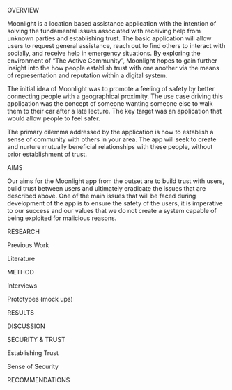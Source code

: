 OVERVIEW

Moonlight is a location based assistance application with the intention of solving the fundamental issues associated with receiving help from unknown parties and establishing trust. The basic application will allow users to request general assistance, reach out to find others to interact with socially, and receive help in emergency situations. By exploring the environment of “The Active Community”, Moonlight hopes to gain further insight into the how people establish trust with one another via the means of representation and reputation within a digital system.


The initial idea of Moonlight was to promote a feeling of safety by better connecting people with a geographical proximity. The use case driving this application was the concept of someone wanting someone else to walk them to their car after a late lecture. The key target was an application that would allow people to feel safer.

The primary dilemma addressed by the application is how to establish a sense of community with others in your area. The app will seek to create and nurture mutually beneficial relationships with these people, without prior establishment of trust.

AIMS

Our aims for the Moonlight app from the outset are to build trust with users, build trust between users and ultimately eradicate the issues that are described above. One of the main issues that will be faced during development of the app is to ensure the safety of the users, it is imperative to our success and our values that we do not create a system capable of being exploited for malicious reasons.


RESEARCH

Previous Work

Literature

METHOD

Interviews

Prototypes (mock ups)

RESULTS


DISCUSSION
	
SECURITY & TRUST

Establishing Trust

Sense of Security

RECOMMENDATIONS
